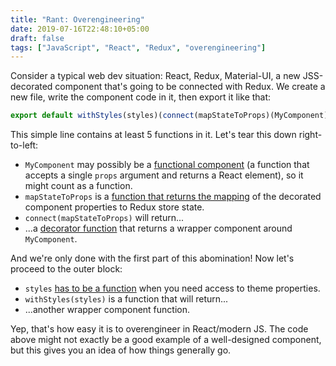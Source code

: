 ```yaml
---
title: "Rant: Overengineering"
date: 2019-07-16T22:48:10+05:00
draft: false
tags: ["JavaScript", "React", "Redux", "overengineering"]
---
```


Consider a typical web dev situation: React, Redux, Material-UI, a new
JSS-decorated component that's going to be connected with Redux. We
create a new file, write the component code in it, then export it like
that:

```js
export default withStyles(styles)(connect(mapStateToProps)(MyComponent));
```

This simple line contains at least 5 functions in it. Let's tear this
down right-to-left:

+ `MyComponent` may possibly be a [functional component][ReactFunc]
(a function that accepts a single `props` argument and returns a React
element), so it might count as a function.
+ `mapStateToProps` is a [function that returns the mapping][mstp] of
the decorated component properties to Redux store state.
+ `connect(mapStateToProps)` will return...
+ ...a [decorator function][connect] that returns a wrapper component
around `MyComponent`. 

And we're only done with the first part of this abomination! Now let's
proceed to the outer block:

+ `styles` [has to be a function][styles] when you need access to theme
properties.
+ `withStyles(styles)` is a function that will return...
+ ...another wrapper component function.

Yep, that's how easy it is to overengineer in React/modern JS.
The code above might not exactly be a good example of a well-designed
component, but this gives you an idea of how things generally go.

[ReactFunc]: https://reactjs.org/docs/components-and-props.html
[mstp]: https://react-redux.js.org/using-react-redux/connect-mapstate
[connect]: https://react-redux.js.org/api/connect
[styles]: https://material-ui.com/styles/api/#withstyles-styles-options-higher-order-component
